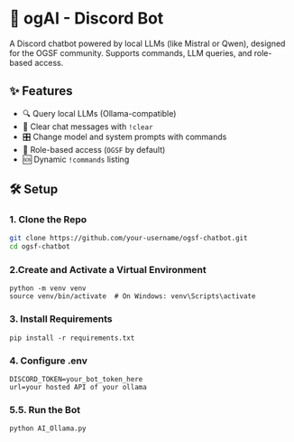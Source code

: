# 🧠 ogAI - Discord Bot

A Discord chatbot powered by local LLMs (like Mistral or Qwen), designed for the OGSF community. Supports commands, LLM queries, and role-based access.

## ✨ Features

- 🔍 Query local LLMs (Ollama-compatible)
- 🧹 Clear chat messages with `!clear`
- 🎛️ Change model and system prompts with commands
- 🔐 Role-based access (`OGSF` by default)
- 🆘 Dynamic `!commands` listing

## 🛠️ Setup

### 1. Clone the Repo

```bash
git clone https://github.com/your-username/ogsf-chatbot.git
cd ogsf-chatbot
```
### 2.Create and Activate a Virtual Environment
```
python -m venv venv
source venv/bin/activate  # On Windows: venv\Scripts\activate
```
### 3. Install Requirements
```
pip install -r requirements.txt
```
### 4. Configure .env
```
DISCORD_TOKEN=your_bot_token_here
url=your hosted API of your ollama
```

### 5.5. Run the Bot
```
python AI_Ollama.py
```




